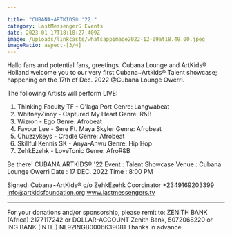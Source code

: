 ```yaml
---

title: "CUBANA~ARTKIDS® '22 "
category: LastMessengerS Events
date: 2023-01-17T18:18:27.409Z
image: /uploads/linkcasts/whatsappimage2022-12-09at18.49.00.jpeg
imageRatio: aspect-[3/4]
---
```

Hallo fans and potential fans, greetings.  Cubana Lounge and ArtKids® Holland welcome you to our very first Cubana~Artkids® Talent showcase; happening on the 17th of Dec. 2022 @Cubana Lounge Owerri.

The following Artists will perform LIVE:

01. Thinking Faculty TF - O'laga Port
Genre: Langwabeat
02. WhitneyZinny - Captured My Heart Genre: R&B
03. Wizron - Ego Genre: Afrobeat
04. Favour Lee - Sere Ft. Maya Skyler Genre: Afrobeat
05. Chuzzykeys - Cradle
Genre: Afrobeat
06. Skillful Kennis SK - Anya-Anwu
Genre: Hip Hop
07. ZehkEzehk - LoveTonic
Genre: AfroR&B

Be there!
CUBANA ARTKIDS® '22
 Event  : Talent Showcase
 Venue : Cubana Lounge Owerri
 Date    :  17 DEC. 2022
 Time   :  8:00 PM

Signed:
Cubana~ArtKids®
c/o ZehkEzehk
Coordinator
+2349169203399
info@artkidsfoundation.org
www.lastmessengers.tv
*******

For your donations and/or sponsorship, please remit to:
ZENITH BANK (Africa) 2177117242
or
DOLLAR-ACCOUNT Zenith Bank,
5072068220
or
ING BANK (INTL.) NL92INGB0006639081
Thanks in advance.